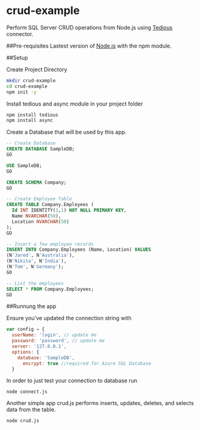 # crud-example
Perform SQL Server CRUD operations from Node.js using [Tedious](https://github.com/tediousjs/tedious) connector.

##Pre-requisites
Lastest version of [Node.js](https://nodejs.org/en/download/) with the npm module.

##Setup

Create Project Directory
```bash
mkdir crud-example
cd crud-example
npm init -y
```

Install tedious and async module in your project folder
```bash
npm install tedious
npm install async
```

Create a Database that will be used by this app.
```sql
-- Create Database
CREATE DATABASE SampleDB;
GO

USE SampleDB;
GO

CREATE SCHEMA Company;
GO

-- Create Employee Table
CREATE TABLE Company.Employees (
  Id INT IDENTITY(1,1) NOT NULL PRIMARY KEY,
  Name NVARCHAR(50),
  Location NVARCHAR(50)
);
GO

-- Insert a few employee records
INSERT INTO Company.Employees (Name, Location) VALUES
(N'Jared', N'Australia'),
(N'Nikita', N'India'),
(N'Tom', N'Germany');
GO

-- List the employees
SELECT * FROM Company.Employees;
GO
```

##Runnung the app

Ensure you've updated the connection string with
```js
var config = {
  userName: 'login', // update me
  password: 'password', // update me
  server: '127.0.0.1',
  options: {
    database: 'SampleDB',
	  encrypt: true //required for Azure SQL Database
  }
```

In order to just test your connection to database run
```
node connect.js
```

Another simple app crud.js performs inserts, updates, deletes, and selects data from the table.
```
node crud.js
```
